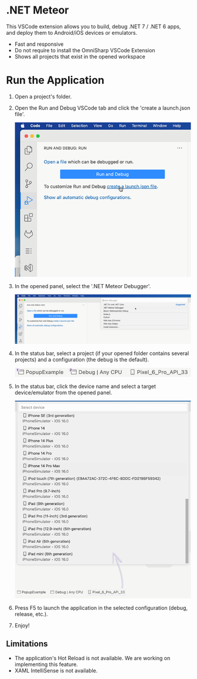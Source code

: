 # .NET Meteor

This VSCode extension allows you to build, debug .NET 7 / .NET 6 apps, and deploy them to Android/iOS devices or emulators.

* Fast and responsive
* Do not require to install the OmniSharp VSCode Extension
* Shows all projects that exist in the opened workspace

# Run the Application

1. Open a project's folder.
1. Open the Run and Debug VSCode tab and click the 'create a launch.json file'.

    ![image](./img/build-file.png)
    
1. In the opened panel, select the '.NET Meteor Debugger'.

    ![image](./img/debugger.png)
    
1. In the status bar, select a project (if your opened folder contains several projects) and a configuration (the debug is the default).

    ![image](./img/status-1.png)

    
3. In the status bar, click the device name and select a target device/emulator from the opened panel.

    ![image](./img/devices.png)

1. Press F5 to launch the application in the selected configuration (debug, release, etc.). 
1. Enjoy!

## Limitations

* The application's Hot Reload is not available. We are working on implementing this feature.
* XAML IntelliSense is not available.
